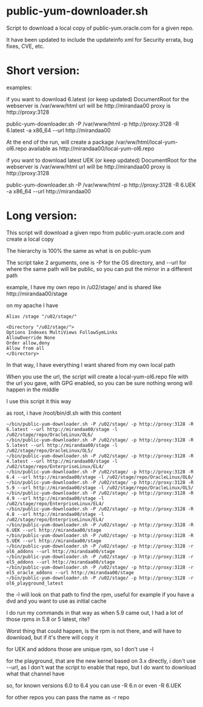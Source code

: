 public-yum-downloader.sh
========================

Script to download a local copy of public-yum.oracle.com for a given repo.

It have been updated to include the updateinfo xml for Security errata, bug fixes, CVE, etc.


Short version:
==

examples:

if you want to 
download 6.latest (or keep updated) 
DocumentRoot for the webserver is /var/www/html
url will be http://mirandaa00
proxy is http://proxy:3128

public-yum-downloader.sh -P /var/www/html -p http://proxy:3128 -R 6.latest -a x86_64 --url http://mirandaa00

At the end of the run, will create a package /var/ww/html/local-yum-ol6.repo available as http://mirandaa00/local-yum-ol6.repo


if you want to 
download latest UEK (or keep updated) 
DocumentRoot for the webserver is /var/www/html
url will be http://mirandaa00
proxy is http://proxy:3128

public-yum-downloader.sh -P /var/www/html -p http://proxy:3128 -R 6.UEK -a x86_64 --url http://mirandaa00




Long version:
==

This script will download a given repo from public-yum.oracle.com and create a local copy

The hierarchy is 100% the same as what is on public-yum

The script take 2 arguments, one is -P for the OS directory, and --url for where the same path will be public, so you can put the mirror in a different path

example, I have my own repo in /u02/stage/ and is shared like http://mirandaa00/stage

on my apache I have

    Alias /stage "/u02/stage/"

    <Directory "/u02/stage/">
    Options Indexes MultiViews FollowSymLinks
    AllowOverride None
    Order allow,deny
    Allow from all
    </Directory>

In that way, I have everything I want shared from my own local path

When you use the url, the script will create a local-yum-ol6.repo file with the url you gave, with GPG enabled, so you can be sure nothing wrong will happen in the middle

I use this script it this way

as root, i have /root/bin/dl.sh with this content

    ~/bin/public-yum-downloader.sh -P /u02/stage/ -p http://proxy:3128 -R 6.latest --url http://mirandaa00/stage -l /u02/stage/repo/OracleLinux/OL6/
    ~/bin/public-yum-downloader.sh -P /u02/stage/ -p http://proxy:3128 -R 5.latest --url http://mirandaa00/stage -l /u02/stage/repo/OracleLinux/OL5/
    ~/bin/public-yum-downloader.sh -P /u02/stage/ -p http://proxy:3128 -R 4.latest --url http://mirandaa00/stage -l /u02/stage/repo/EnterpriseLinux/EL4/
    ~/bin/public-yum-downloader.sh -P /u02/stage/ -p http://proxy:3128 -R 6.4 --url http://mirandaa00/stage -l /u02/stage/repo/OracleLinux/OL6/
    ~/bin/public-yum-downloader.sh -P /u02/stage/ -p http://proxy:3128 -R 5.9 --url http://mirandaa00/stage -l /u02/stage/repo/OracleLinux/OL5/
    ~/bin/public-yum-downloader.sh -P /u02/stage/ -p http://proxy:3128 -R 4.9 --url http://mirandaa00/stage -l /u02/stage/repo/EnterpriseLinux/EL4/
    ~/bin/public-yum-downloader.sh -P /u02/stage/ -p http://proxy:3128 -R 4.8 --url http://mirandaa00/stage -l /u02/stage/repo/EnterpriseLinux/EL4/
    ~/bin/public-yum-downloader.sh -P /u02/stage/ -p http://proxy:3128 -R 6.UEK --url http://mirandaa00/stage
    ~/bin/public-yum-downloader.sh -P /u02/stage/ -p http://proxy:3128 -R 5.UEK --url http://mirandaa00/stage
    ~/bin/public-yum-downloader.sh -P /u02/stage/ -p http://proxy:3128 -r ol6_addons --url http://mirandaa00/stage
    ~/bin/public-yum-downloader.sh -P /u02/stage/ -p http://proxy:3128 -r el5_addons --url http://mirandaa00/stage
    ~/bin/public-yum-downloader.sh -P /u02/stage/ -p http://proxy:3128 -r el5_oracle_addons --url http://mirandaa00/stage
    ~/bin/public-yum-downloader.sh -P /u02/stage/ -p http://proxy:3128 -r ol6_playground_latest

the -l will look on that path to find the rpm, useful for example if you have a dvd and you want to use as initial cache

I do run my commands in that way as when 5.9 came out, I had a lot of those rpms in 5.8 or 5 latest, rite?

Worst thing that could happen, is the rpm is not there, and will have to download, but if it's there will copy it

for UEK and addons those are unique rpm, so I don't use -l

for the playground, that are the new kernel based on 3.x directly, i don't use --url, as I don't wat the script to enable that repo, but I do want to download what that channel have

so, for known versions 6.0 to 6.4 you can use -R 6.n or even -R 6.UEK

for other repos you can pass the name as -r repo
